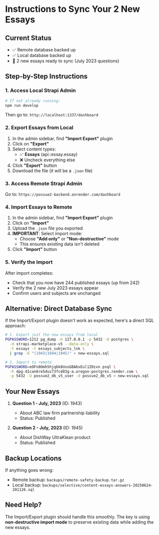 # Instructions to Sync Your 2 New Essays

## Current Status
- ✅ Remote database backed up
- ✅ Local database backed up  
- 📝 2 new essays ready to sync (July 2023 questions)

## Step-by-Step Instructions

### 1. Access Local Strapi Admin
```bash
# If not already running:
npm run develop
```
Then go to: `http://localhost:1337/dashboard`

### 2. Export Essays from Local

1. In the admin sidebar, find **"Import Export"** plugin
2. Click on **"Export"**
3. Select content types:
   - ✅ **Essays** (api::essay.essay)
   - ❌ Uncheck everything else
4. Click **"Export"** button
5. Download the file (it will be a `.json` file)

### 3. Access Remote Strapi Admin

Go to: `https://possue2-backend.onrender.com/dashboard`

### 4. Import Essays to Remote

1. In the admin sidebar, find **"Import Export"** plugin
2. Click on **"Import"**
3. Upload the `.json` file you exported
4. **IMPORTANT**: Select import mode:
   - Choose **"Add only"** or **"Non-destructive"** mode
   - This ensures existing data isn't deleted
5. Click **"Import"** button

### 5. Verify the Import

After import completes:
- Check that you now have 244 published essays (up from 242)
- Verify the 2 new July 2023 essays appear
- Confirm users and subjects are unchanged

## Alternative: Direct Database Sync

If the Import/Export plugin doesn't work as expected, here's a direct SQL approach:

```bash
# 1. Export just the new essays from local
PGPASSWORD=1212 pg_dump -h 127.0.0.1 -p 5432 -U postgres \
  -d strapi-marketplace-v5 --data-only \
  -t essays -t essays_subjects_lnk \
  | grep -E "(1943|1944|1945)" > new-essays.sql

# 2. Import to remote
PGPASSWORD=eOFn8Omh5hjqbk8UxoGBA6xEul1Z0zxn psql \
  -h dpg-d1can6re5dus73fcd83g-a.oregon-postgres.render.com \
  -p 5432 -U possue2_db_v5_user -d possue2_db_v5 < new-essays.sql
```

## Your New Essays

1. **Question 1 - July, 2023** (ID: 1943)
   - About ABC law firm partnership liability
   - Status: Published

2. **Question 2 - July, 2023** (ID: 1945)  
   - About DishWay UltraKlean product
   - Status: Published

## Backup Locations

If anything goes wrong:
- Remote backup: `backups/remote-safety-backup.tar.gz`
- Local backup: `backups/selective/content-essays-answers-20250624-201126.sql`

## Need Help?

The Import/Export plugin should handle this smoothly. The key is using **non-destructive import mode** to preserve existing data while adding the new essays.